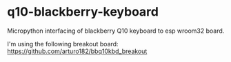 # q10-blackberry-keyboard

Micropython interfacing of blackberry Q10 keyboard to esp wroom32 board.

I'm using the following breakout board:
https://github.com/arturo182/bbq10kbd_breakout
